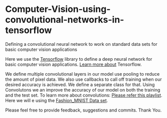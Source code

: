 # Computer-Vision-using-convolutional-networks-in-tensorflow
Defining a convolutional neural network to work on standard data sets for basic computer vision applications 

Here we use the [Tensorflow](https://www.tensorflow.org/) library to define a deep neural network for basic computer vision applications.
[Learn more about](https://www.tensorflow.org/guide) Tensorflow.

We define multiple convolutional layers in our model use pooling to reduce the amount of pixel data. 
We also use callbacks to call off training when our desired accuracy is achieved. We define a separate class for that.
Using Convolutons we an improve the accuracy of our model on both the training and the test set. To learn more about convolutions: 
[Please refer this playlist](https://bit.ly/2UGa7uH).
Here we will e using the [Fashion_MNIST Data set](https://github.com/zalandoresearch/fashion-mnist).

Please feel free to provide feedback, suggestions and commits.
Thank You.


